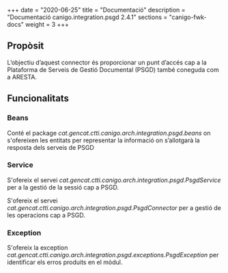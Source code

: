 +++
date        = "2020-06-25"
title       = "Documentació"
description = "Documentació canigo.integration.psgd 2.4.1"
sections    = "canigo-fwk-docs"
weight      = 3
+++

## Propòsit

L’objectiu d’aquest connector és proporcionar un punt d’accés cap a la Plataforma de Serveis de Gestió Documental (PSGD) també coneguda com a ARESTA.

## Funcionalitats

### Beans

Conté el package *cat.gencat.ctti.canigo.arch.integration.psgd.beans* on s'ofereixen les entitats per representar la informació on s’allotgarà la resposta dels serveis de PSGD

### Service

S'ofereix el servei *cat.gencat.ctti.canigo.arch.integration.psgd.PsgdService* per a la gestió de la sessió cap a PSGD.

S'ofereix el servei *cat.gencat.ctti.canigo.arch.integration.psgd.PsgdConnector* per a gestió de les operacions cap a PSGD.

### Exception

S'ofereix la exception *cat.gencat.ctti.canigo.arch.integration.psgd.exceptions.PsgdException* per identificar els erros produits en el mòdul.
